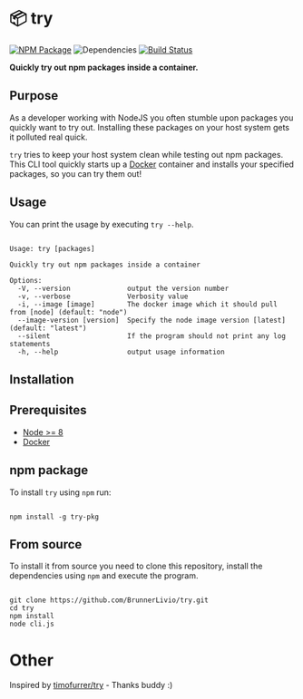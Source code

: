 # :package: try

[![NPM Package](https://badge.fury.io/js/try-pkg.svg)](https://www.npmjs.com/package/try-pkg)
![Dependencies](https://img.shields.io/david/BrunnerLivio/try.svg)
[![Build Status](https://travis-ci.org/BrunnerLivio/try.svg?branch=master)](https://travis-ci.org/BrunnerLivio/try)

**Quickly try out npm packages inside a container.**

## Purpose

As a developer working with NodeJS you often stumble upon packages you quickly want to try out.
Installing these packages on your host system gets it polluted real quick.

`try` tries to keep your host system clean while testing out npm packages.
This CLI tool quickly starts up a [Docker](https://www.docker.com/) container
and installs your specified packages, so you can try them out!

## Usage

You can print the usage by executing `try --help`.

```shell

Usage: try [packages]

Quickly try out npm packages inside a container

Options:
  -V, --version              output the version number
  -v, --verbose              Verbosity value
  -i, --image [image]        The docker image which it should pull from [node] (default: "node")
  --image-version [version]  Specify the node image version [latest] (default: "latest")
  --silent                   If the program should not print any log statements
  -h, --help                 output usage information

```

## Installation

## Prerequisites

- [Node >= 8](https://nodejs.org/en/download/package-manager/)
- [Docker](https://docs.docker.com/install/)

## npm package

To install `try` using `npm` run:

```shell

npm install -g try-pkg

```

## From source

To install it from source you need to clone this repository,
install the dependencies using `npm` and execute the program.

```shell

git clone https://github.com/BrunnerLivio/try.git
cd try
npm install
node cli.js

```

# Other

Inspired by [timofurrer/try](https://github.com/TimoFurrer/try) - Thanks buddy :)